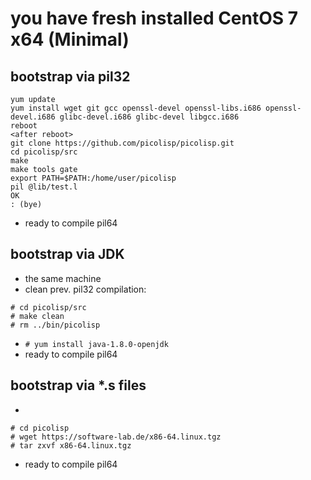 # you have fresh installed CentOS 7 x64 (Minimal)

## bootstrap via pil32
```
yum update
yum install wget git gcc openssl-devel openssl-libs.i686 openssl-devel.i686 glibc-devel.i686 glibc-devel libgcc.i686
reboot
<after reboot>
git clone https://github.com/picolisp/picolisp.git
cd picolisp/src
make
make tools gate
export PATH=$PATH:/home/user/picolisp
pil @lib/test.l
OK
: (bye)
```
* ready to compile pil64

## bootstrap via JDK
* the same machine
* clean prev. pil32 compilation:
```
# cd picolisp/src
# make clean
# rm ../bin/picolisp
```
* ```# yum install java-1.8.0-openjdk```
* ready to compile pil64

## bootstrap via *.s files
*
```
# cd picolisp
# wget https://software-lab.de/x86-64.linux.tgz
# tar zxvf x86-64.linux.tgz
```
* ready to compile pil64


